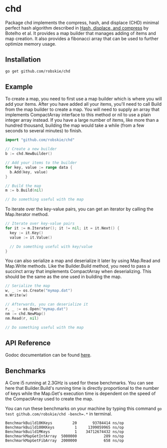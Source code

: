 # chd

Package chd implements the compress, hash, and displace (CHD) minimal perfect
hash algorithm described in [Hash, displace, and compress][1] by Botelho et al.
It provides a map builder that manages adding of items and map creation. It also
provides a fibonacci array that can be used to further optimize memory usage.

[1]: http://cmph.sourceforge.net/papers/esa09.pdf

## Installation
```sh
go get github.com/robskie/chd
```

## Example

To create a map, you need to first use a map builder which is where you will
add your items. After you have added all your items, you'll need to call Build
from the map builder to create a map. You will need to supply an array that
implements CompactArray interface to this method or nil to use a plain integer
array instead. If you have a large number of items, like more than a hundred
thousand, building the map would take a while (from a few seconds to several
minutes) to finish.

```go
import "github.com/robskie/chd"

// Create a new builder
b := chd.NewBuilder()

// Add your items to the builder
for key, value := range data {
  b.Add(key, value)
}

// Build the map
m := b.Build(nil)

// Do something useful with the map
```

To iterate over the key-value pairs, you can get an iterator by calling the
Map.Iterator method.

```go
// Iterate over key-value pairs
for it := m.Iterator(); it != nil; it = it.Next() {
  key := it.Key()
  value := it.Value()

  // Do something useful with key/value
}


```

You can also serialize a map and deserialize it later by using Map.Read and
Map.Write methods. Like the Builder.Build method, you need to pass a succinct
array that implements CompactArray when deserializing. This should be the same
as the one used in building the map.

```go
// Serialize the map
w, _ := os.Create("mymap.dat")
m.Write(w)

// Afterwards, you can deserialize it
r, _ := os.Open("mymap.dat")
nm := chd.NewMap()
nm.Read(r, nil)

// Do something useful with the map
```

## API Reference

Godoc documentation can be found [here][2].

[2]: https://godoc.org/github.com/robskie/chd

## Benchmarks

A Core i5 running at 2.3GHz is used for these benchmarks. You can see here that
Builder.Build's running time is directly proportional to the number of keys
while the Map.Get's execution time is dependent on the speed of the CompactArray
used to create the map.

You can run these benchmarks on your machine by typing this command
```go test github.com/robskie/chd -bench=.*``` in terminal.

```
BenchmarkBuild10KKeys         20       93784414 ns/op
BenchmarkBuild100KKeys         1     1399059965 ns/op
BenchmarkBuild1MKeys           1    34712674432 ns/op
BenchmarkMapGetIntArray  5000000            289 ns/op
BenchmarkMapGetFibArray  2000000            658 ns/op
```
